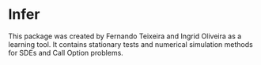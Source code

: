 # Infer

This package was created by Fernando Teixeira and Ingrid Oliveira as a learning tool. It contains stationary tests and numerical simulation methods for SDEs and Call Option problems.